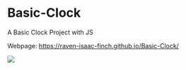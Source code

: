 # Basic-Clock
A Basic Clock Project with JS

Webpage: https://raven-isaac-finch.github.io/Basic-Clock/

![](https://user-images.githubusercontent.com/99633768/172045765-539db393-d14f-4c7a-8c98-88f7a81f80d8.gif)

